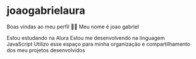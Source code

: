 # joaogabrielaura 
Boas vindas ao meu perfil 💙💙
Meu nome é joao gabriel

Estou estudando na Alura
Estou me desenvolvendo na linguagem JavaScript
Utilizo esse espaço para minha organização e compartilhamento dos meu projetos desenvolvidos
